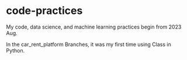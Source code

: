 # code-practices
My code, data science, and machine learning practices begin from 2023 Aug.

In the car_rent_platform Branches, it was my first time using Class in Python.
